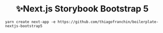 <h1 style="text-align: center">✨Next.js Storybook Bootstrap 5</h1>

```
yarn create next-app -e https://github.com/thiagofranchin/boilerplate-nextjs-bootstrap5
